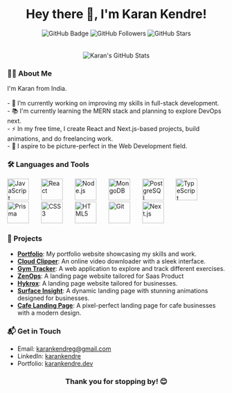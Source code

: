 
<h1 align="center">Hey there 👋, I'm Karan Kendre!</h1>

<div align="center">
  <img src="https://img.shields.io/github/followers/kendrekaran?label=Followers&logo=github&style=for-the-badge" alt="GitHub Badge" />
  <!-- Github Followers -->
  <img src="https://img.shields.io/github/followers/kendrekaran?label=Followers&logo=github&style=for-the-badge" alt="GitHub Followers" />

  <!-- Github Stars -->
  <img src="https://img.shields.io/github/stars/kendrekaran?label=Stars&logo=github&style=for-the-badge" alt="GitHub Stars" />
</div>

<br/>
<br/>

<div align="center">
  <!-- GitHub Stats -->
  <img src="https://github-readme-stats.vercel.app/api?username=kendrekaran&show_icons=true&title_color=fff&icon_color=79ff97&text_color=9f9f9f&bg_color=151515" alt="Karan's GitHub Stats" />
</div>



<h3 align="left">👩‍💻 About Me</h3>
<p align="left">
I'm Karan from India.<br><br>
- 🔭 I’m currently working on improving my skills in full-stack development.<br>
- 📚 I'm currently learning the MERN stack and planning to explore DevOps next.<br>
- ⚡ In my free time, I create React and Next.js-based projects, build animations, and do freelancing work.<br>
- 🎯 I aspire to be picture-perfect in the Web Development field.<br>
</p>

<h3 align="left">🛠 Languages and Tools</h3>
<div align="left">
  <img src="https://cdn.jsdelivr.net/gh/devicons/devicon/icons/javascript/javascript-original.svg" height="50" alt="JavaScript" />
  <img width="20" />
  <img src="https://cdn.jsdelivr.net/gh/devicons/devicon/icons/react/react-original.svg" height="50" alt="React" />
  <img width="20" />
  <img src="https://cdn.jsdelivr.net/gh/devicons/devicon/icons/nodejs/nodejs-original.svg" height="50" alt="Node.js" />
  <img width="20" />
  <img src="https://cdn.jsdelivr.net/gh/devicons/devicon/icons/mongodb/mongodb-original-wordmark.svg" height="50" alt="MongoDB" />
  <img width="20" />
  <img src="https://cdn.jsdelivr.net/gh/devicons/devicon/icons/postgresql/postgresql-original-wordmark.svg" height="50" alt="PostgreSQL" />
  <img width="20" />
  <img src="https://cdn.jsdelivr.net/gh/devicons/devicon/icons/typescript/typescript-original.svg" height="50" alt="TypeScript" />
  <img width="20" />
  <img src="https://cdn.jsdelivr.net/gh/devicons/devicon/icons/prisma/prisma-original.svg" height="50" alt="Prisma" />
  <img width="20" />
  <img src="https://cdn.jsdelivr.net/gh/devicons/devicon/icons/css3/css3-original-wordmark.svg" height="50" alt="CSS3" />
  <img width="20" />
  <img src="https://cdn.jsdelivr.net/gh/devicons/devicon/icons/html5/html5-original-wordmark.svg" height="50" alt="HTML5" />
  <img width="20" />
  <img src="https://cdn.jsdelivr.net/gh/devicons/devicon/icons/git/git-original.svg" height="50" alt="Git" />
  <img width="20" />
  <img src="https://cdn.jsdelivr.net/gh/devicons/devicon/icons/nextjs/nextjs-original.svg" height="50" alt="Next.js" />
</div>

<h3 align="left">🌟 Projects</h3>
<div align="left">
  <ul>
    <li>
      <strong><a href="https://www.karank.tech/" target="_blank">Portfolio</a></strong>: My portfolio website showcasing my skills and work.
    </li>
    <li>
      <strong><a href="https://cloudclipper.vercel.app" target="_blank">Cloud Clipper</a></strong>: An online video downloader with a sleek interface.
    </li>
    <li>
      <strong><a href="https://fittrackdemo.vercel.app/" target="_blank">Gym Tracker</a></strong>: A web application to explore and track different exercises.
    </li>
    <li>
      <strong><a href="https://zen-ops.vercel.app/" target="_blank">ZenOps</a></strong>: A landing page website tailored for Saas Product
    </li>
    <li>
      <strong><a href="https://hy-krox.vercel.app/" target="_blank">Hykrox</a></strong>: A landing page website tailored for businesses.
    </li>
    <li>
      <strong><a href="https://surface-insight.vercel.app/" target="_blank">Surface Insight</a></strong>: A dynamic landing page with stunning animations designed for businesses.
    </li>
    <li>
      <strong><a href="https://cafesta.vercel.app/" target="_blank">Cafe Landing Page</a></strong>: A pixel-perfect landing page for cafe businesses with a modern design.
    </li>
  </ul>
</div>


<h3 align="left">📬 Get in Touch</h3>
<ul>
  <li>Email: <a href="mailto:karankendreg@gmail.com">karankendreg@gmail.com</a></li>
  <li>LinkedIn: <a href="https://www.linkedin.com/in/kendrekaran/" target="_blank">karankendre</a></li>
  <li>Portfolio: <a href="https://karank.tech" target="_blank">karankendre.dev</a></li>
</ul>

<div align="center">
  <h3>Thank you for stopping by! 😊</h3>
</div>
